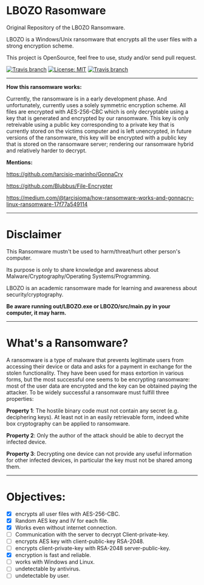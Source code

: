 # LBOZO Rasomware

Original Repository of the LBOZO Ransomware.

LBOZO is a Windows/Unix ransomware that encrypts all the user files with a strong encryption scheme.

This project is OpenSource, feel free to use, study and/or send pull request.


[![Travis branch](https://github.com/frikallo/LBOZO/actions/workflows/main.yml/badge.svg)](https://github.com/Frikallo/LBOZO)
[![License: MIT](https://img.shields.io/badge/License-MIT-yellow.svg)](https://opensource.org/licenses/MIT)
[![Travis branch](https://img.shields.io/badge/made%20with-%3C3-red.svg)](https://github.com/Frikallo/LBOZO)
    
-------------

**How this ransomware works:**

Currently, the ransomware is in a early development phase. And unfortunately, currently uses a solely symmetric encryption scheme. All files are encrypted with AES-256-CBC which is only decryptable using a key that is generated and encrypted by our ransomware. This key is only retreivable using a public key corresponding to a private key that is currently stored on the victims computer and is left unencrypted, in future versions of the ransomware, this key will be encrypted with a public key that is stored on the ransomware server; rendering our ransomware hybrid and relatively harder to decrypt.
    

**Mentions:**

https://github.com/tarcisio-marinho/GonnaCry

https://github.com/Blubbus/File-Encrypter

https://medium.com/@tarcisioma/how-ransomware-works-and-gonnacry-linux-ransomware-17f77a549114

-------------

# Disclaimer

This Ransomware mustn't be used to harm/threat/hurt other person's computer.

Its purpose is only to share knowledge and awareness about Malware/Cryptography/Operating Systems/Programming.

LBOZO is an academic ransomware made for learning and awareness about security/cryptography.

**Be aware running out/LBOZO.exe or LBOZO/src/main.py in your computer, it may harm.**

-------------

# What's a Ransomware?

A ransomware is a type of malware that prevents legitimate users from accessing
their device or data and asks for a payment in exchange for the stolen functionality.
They have been used for mass extortion in various forms, but the
most successful one seems to be encrypting ransomware: most of the user data are
encrypted and the key can be obtained paying the attacker.
To be widely successful a ransomware must fulfill three properties:

**Property 1**: The hostile binary code must not contain any secret (e.g. deciphering
keys). At least not in an easily retrievable form, indeed white box cryptography
can be applied to ransomware.

**Property 2**: Only the author of the attack should be able to decrypt the
infected device.

**Property 3**: Decrypting one device can not provide any useful information
for other infected devices, in particular the key must not be shared among them.

-------------

# Objectives:

- [x] encrypts all user files with AES-256-CBC.
- [x] Random AES key and IV for each file.
- [x] Works even without internet connection.
- [ ] Communication with the server to decrypt Client-private-key.
- [ ] encrypts AES key with client-public-key RSA-2048.
- [ ] encrypts client-private-key with RSA-2048 server-public-key.
- [x] encryption is fast and reliable.
- [ ] works with Windows and Linux.
- [ ] undetectable by antivirus.
- [ ] undetectable by user.
